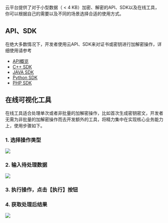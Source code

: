 云平台提供了对于小型数据（ < 4 KB）加密、解密的API、SDK以及在线工具，你可以根据自己的需要以及不同的场景选择合适的使用方式。

## API、SDK

在绝大多数情况下，开发者使用云API、SDK来对证书或密钥进行加解密操作，详细使用请参考

* [API概览](/document/product/573/8899)
* [C++ SDK](/document/product/573/8902)
* [JAVA SDK](/document/product/573/8903)
* [Python SDK](/document/product/573/8904)
* [PHP SDK](/document/product/573/8905)


## 在线可视化工具

在线工具适合处理单次或者非批量的加解密操作，比如首次生成密钥密文，开发者无需为非批量的加解密操作而去开发额外的工具，将精力集中在实现核心业务能力上，使用步骤如下。

### 1. 选择操作类型

![](http://imgcache.tce.fsphere.cn/image/mc.qcloudimg.com/static/img/2567a910999e94d7d4cc0d197f49ce4c/tools_1.png)

### 2. 输入待处理数据

![](http://imgcache.tce.fsphere.cn/image/mc.qcloudimg.com/static/img/7c82c602f705c78301c59d10596ebceb/tools_2.png)

### 3. 执行操作，点击【执行】按钮

### 4. 获取处理后结果

![](http://imgcache.tce.fsphere.cn/image/mc.qcloudimg.com/static/img/034c3b6ea78577d4b4274b82caa992bf/tools_3.png)